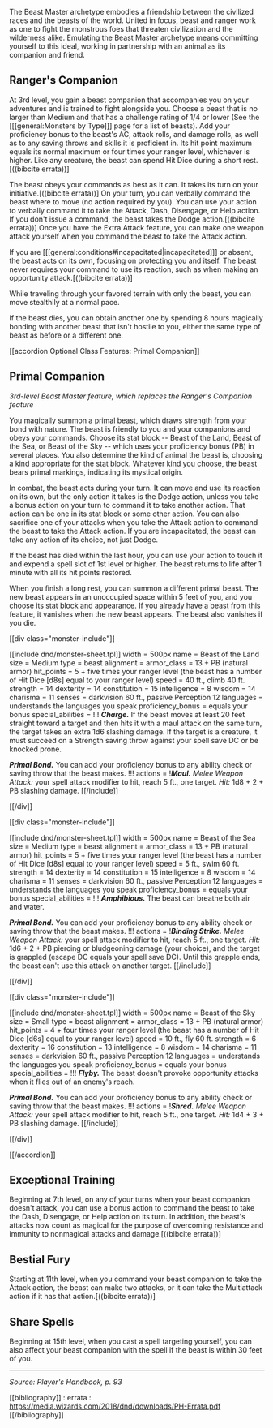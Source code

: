 The Beast Master archetype embodies a friendship between the civilized races and the beasts of the world. United in focus, beast and ranger work as one to fight the monstrous foes that threaten civilization and the wilderness alike. Emulating the Beast Master archetype means committing yourself to this ideal, working in partnership with an animal as its companion and friend.

## Ranger's Companion

At 3rd level, you gain a beast companion that accompanies you on your adventures and is trained to fight alongside you. Choose a beast that is no larger than Medium and that has a challenge rating of 1/4 or lower (See the [[[general:Monsters by Type]]] page for a list of beasts). Add your proficiency bonus to the beast's AC, attack rolls, and damage rolls, as well as to any saving throws and skills it is proficient in. Its hit point maximum equals its normal maximum or four times your ranger level, whichever is higher. Like any creature, the beast can spend Hit Dice during a short rest.[((bibcite errata))]

The beast obeys your commands as best as it can. It takes its turn on your initiative.[((bibcite errata))] On your turn, you can verbally command the beast where to move (no action required by you). You can use your action to verbally command it to take the Attack, Dash, Disengage, or Help action. If you don't issue a command, the beast takes the Dodge action.[((bibcite errata))] Once you have the Extra Attack feature, you can make one weapon attack yourself when you command the beast to take the Attack action.

If you are [[[general:conditions#incapacitated|incapacitated]]] or absent, the beast acts on its own, focusing on protecting you and itself. The beast never requires your command to use its reaction, such as when making an opportunity attack.[((bibcite errata))]

While traveling through your favored terrain with only the beast, you can move stealthily at a normal pace.

If the beast dies, you can obtain another one by spending 8 hours magically bonding with another beast that isn't hostile to you, either the same type of beast as before or a different one.

[[accordion Optional Class Features: Primal Companion]]

## Primal Companion

_3rd-level Beast Master feature, which replaces the Ranger's Companion feature_

You magically summon a primal beast, which draws strength from your bond with nature. The beast is friendly to you and your companions and obeys your commands. Choose its stat block -- Beast of the Land, Beast of the Sea, or Beast of the Sky -- which uses your proficiency bonus (PB) in several places. You also determine the kind of animal the beast is, choosing a kind appropriate for the stat block. Whatever kind you choose, the beast bears primal markings, indicating its mystical origin.

In combat, the beast acts during your turn. It can move and use its reaction on its own, but the only action it takes is the Dodge action, unless you take a bonus action on your turn to command it to take another action. That action can be one in its stat block or some other action. You can also sacrifice one of your attacks when you take the Attack action to command the beast to take the Attack action. If you are incapacitated, the beast can take any action of its choice, not just Dodge.

If the beast has died within the last hour, you can use your action to touch it and expend a spell slot of 1st level or higher. The beast returns to life after 1 minute with all its hit points restored.

When you finish a long rest, you can summon a different primal beast. The new beast appears in an unoccupied space within 5 feet of you, and you choose its stat block and appearance. If you already have a beast from this feature, it vanishes when the new beast appears. The beast also vanishes if you die.

[[div class="monster-include"]]

[[include dnd/monster-sheet.tpl]]
width = 500px
name = Beast of the Land
size = Medium
type = beast
alignment = 
armor_class = 13 + PB (natural armor)
hit_points = 5 + five times your ranger level (the beast has a number of Hit Dice [d8s] equal to your ranger level)
speed = 40 ft., climb 40 ft.
strength = 14
dexterity = 14
constitution = 15
intelligence = 8
wisdom = 14
charisma = 11
senses = darkvision 60 ft., passive Perception 12
languages = understands the languages you speak
proficiency_bonus = equals your bonus
special_abilities = !!!
***Charge.*** If the beast moves at least 20 feet straight toward a target and then hits it with a maul attack on the same turn, the target takes an extra 1d6 slashing damage. If the target is a creature, it must succeed on a Strength saving throw against your spell save DC or be knocked prone.

***Primal Bond.*** You can add your proficiency bonus to any ability check or saving throw that the beast makes.
!!!
actions = !***Maul.*** _Melee Weapon Attack:_ your spell attack modifier to hit, reach 5 ft., one target. _Hit:_ 1d8 + 2 + PB slashing damage.
[[/include]]

[[/div]]

[[div class="monster-include"]]

[[include dnd/monster-sheet.tpl]]
width = 500px
name = Beast of the Sea
size = Medium
type = beast
alignment = 
armor_class = 13 + PB (natural armor)
hit_points = 5 + five times your ranger level (the beast has a number of Hit Dice [d8s] equal to your ranger level)
speed = 5 ft., swim 60 ft.
strength = 14
dexterity = 14
constitution = 15
intelligence = 8
wisdom = 14
charisma = 11
senses = darkvision 60 ft., passive Perception 12
languages = understands the languages you speak
proficiency_bonus = equals your bonus
special_abilities = !!!
***Amphibious.*** The beast can breathe both air and water.

***Primal Bond.*** You can add your proficiency bonus to any ability check or saving throw that the beast makes.
!!!
actions = !***Binding Strike.*** _Melee Weapon Attack:_ your spell attack modifier to hit, reach 5 ft., one target. _Hit:_ 1d6 + 2 + PB piercing or bludgeoning damage (your choice), and the target is grappled (escape DC equals your spell save DC). Until this grapple ends, the beast can't use this attack on another target.
[[/include]]

[[/div]]

[[div class="monster-include"]]

[[include dnd/monster-sheet.tpl]]
width = 500px
name = Beast of the Sky
size = Small
type = beast
alignment = 
armor_class = 13 + PB (natural armor)
hit_points = 4 + four times your ranger level (the beast has a number of Hit Dice [d6s] equal to your ranger level)
speed = 10 ft., fly 60 ft.
strength = 6
dexterity = 16
constitution = 13
intelligence = 8
wisdom = 14
charisma = 11
senses = darkvision 60 ft., passive Perception 12
languages = understands the languages you speak
proficiency_bonus = equals your bonus
special_abilities = !!!
***Flyby.*** The beast doesn't provoke opportunity attacks when it flies out of an enemy's reach.

***Primal Bond.*** You can add your proficiency bonus to any ability check or saving throw that the beast makes.
!!!
actions = !***Shred.*** _Melee Weapon Attack:_ your spell attack modifier to hit, reach 5 ft., one target. _Hit:_ 1d4 + 3 + PB slashing damage.
[[/include]]

[[/div]]

[[/accordion]]

## Exceptional Training

Beginning at 7th level, on any of your turns when your beast companion doesn't attack, you can use a bonus action to command the beast to take the Dash, Disengage, or Help action on its turn. In addition, the beast's attacks now count as magical for the purpose of overcoming resistance and immunity to nonmagical attacks and damage.[((bibcite errata))]

## Bestial Fury

Starting at 11th level, when you command your beast companion to take the Attack action, the beast can make two attacks, or it can take the Multiattack action if it has that action.[((bibcite errata))]

## Share Spells

Beginning at 15th level, when you cast a spell targeting yourself, you can also affect your beast companion with the spell if the beast is within 30 feet of you.

----

*Source: Player's Handbook, p. 93*

[[bibliography]]
: errata : <https://media.wizards.com/2018/dnd/downloads/PH-Errata.pdf>
[[/bibliography]]

<script type="module">
    import {init_accordions} from "/js/common/utils.js";
    init_accordions();
</script>
